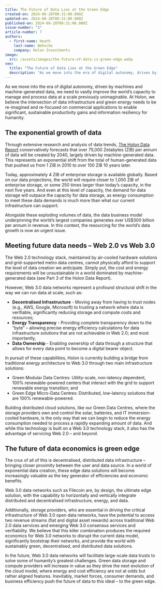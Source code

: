 ```yaml
---
title: The Future of Data Lies at the Green Edge
created-on: 2024-08-28T08:31:00.000Z
updated-on: 2024-08-28T08:31:00.000Z
published-on: 2024-08-28T08:31:00.000Z
issue-number: "1"
article-number: 7
authors:
  - first-name: Heath
    last-name: Behncke
    company: Holon Investments
image:
  src: /assets/images/the-future-of-data-is-green-edge.webp
seo:
  title: "The Future of Data Lies at the Green Edge"
  description: "As we move into the era of digital autonomy, driven by machines and machine-generated data, we need to vastly improve the world’s capacity to manage and process data at a scale previously unimaginable. At Holon..."
---
```


As we move into the era of digital autonomy, driven by machines and machine-generated data, we need to vastly improve the world’s capacity to manage and process data at a scale previously unimaginable. At Holon, we believe the intersection of data infrastructure and green energy needs to be re-imagined and re-focused on commercial applications to enable significant, sustainable productivity gains and information resiliency for humanity.

## The exponential growth of data

Through extensive research and analysis of data trends, [The Holon Data Report](https://holon.investments/the-holon-data-report-part-6-filecoin-your-guide-to-the-opportunity-in-the-key-building-block-of-web-3-0/) conservatively forecasts that over 75,000 Zetabytes (ZiB) per annum of data will be created by 2040, largely driven by machine-generated data. This represents an exponential shift from the total of human-generated data that pushed us from 1 ZiB in 2010 to over 100 ZiB 10 years later.

Today, approximately 4 ZiB of enterprise storage is available globally. Based on our data projections, the world will require closer to 1,000 ZiB of enterprise storage, or some 250 times larger than today’s capacity, in the next five years. And even at this level of capacity, the demand for data storage will outpace the capacity for data storage, as energy consumption to meet these data demands is much more than what our current infrastructure can support.

Alongside these exploding volumes of data, the data business model underpinning the world’s largest companies generates over US$300 billion per annum in revenue. In this context, the resourcing for the world’s data growth is now an urgent issue.

## Meeting future data needs – Web 2.0 vs Web 3.0

The Web 2.0 technology stack, maintained by air-cooled hardware solutions and grid-supported metro data centres, cannot physically afford to support the level of data creation we anticipate. Simply put, the cost and energy requirements will be unsustainable in a world dominated by machine-generated data (see Part 3 of the Holon Data Report).

However, Web 3.0 data networks represent a profound structural shift in the way we can run data at scale, such as:

- **Decentralised Infrastructure** - Moving away from having to trust nodes (e.g., AWS, Google, Microsoft) to trusting a network where data is verifiable, significantly reducing storage and compute costs and resources;
- **Energy Transparency** - Providing complete transparency down to the “byte” – allowing precise energy efficiency calculations for data infrastructure solutions that are not achievable in Web 2.0; and most importantly,
- **Data Ownership** - Enabling ownership of data through a structure that allows for every data point to become a digital bearer object.

In pursuit of these capabilities, Holon is currently building a bridge from traditional energy architecture to Web 3.0 through two main infrastructure solutions:

- Green Modular Data Centres: Utility-scale, non-latency dependent, 100% renewable-powered centers that interact with the grid to support renewable energy transition; and
- Green Edge Micro-Data Centres: Distributed, low-latency solutions that are 100% renewable-powered.

Building distributed cloud solutions, like our Green Data Centres, where the storage providers own and control the solar, batteries, and IT immersion-cooled hardware, is the only way that we can begin to reduce the energy consumption needed to process a rapidly expanding amount of data. And while this technology is built on a Web 3.0 technology stack, it also has the advantage of servicing Web 2.0 – and beyond.

## The future of data economics is green edge

The crux of all of this is decentralised, distributed data infrastructure – bringing closer proximity between the user and data source. In a world of exponential data creation, these edge data solutions will become increasingly valuable as the key generator of efficiencies and economic benefits.

Web 3.0 data networks such as Filecoin are, by design, the ultimate edge solution, with the capability to horizontally and vertically integrate distributed and decentralised infrastructure, energy, and data.

Additionally, storage providers, who are essential in driving the critical infrastructure of Web 3.0 open data networks, have the potential to access two revenue streams (fiat and digital asset rewards) across traditional Web 2.0 data services and emerging Web 3.0 consensus services and verifiability. We believe that this killer combination produces the required economics for Web 3.0 networks to disrupt the current data model, significantly bootstrap their networks, and provide the world with sustainably green, decentralised, and distributed data solutions.

In the future, Web 3.0 data networks will facilitate large-scale data trusts to solve some of humanity’s greatest challenges. Green data storage and compute providers will increase in value as they drive the next evolution of the cloud model, where energy and cost efficiency are not at odds but rather aligned features. Inevitably, market forces, consumer demands, and business efficiency push the future of data to this ideal – to the green edge.

